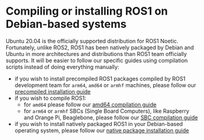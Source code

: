 # Compiling or installing ROS1 on Debian-based systems

Ubuntu 20.04 is the officially supported distribution for ROS1 Noetic.
Fortunately, unlike ROS2, ROS1 has been natively packaged by Debian and Ubuntu
in more architectures and distributions than ROS1 team officially supports.
It will be easier to follow our specific guides using compilation scripts
instead of doing everything manually:

- if you wish to install precompiled ROS1 packages compiled by ROS1 development
team for `arm64`, `amd64` or `armhf` machines, please follow our
[precompiled installation guide](./installing-precompiled-packages-en.md)
- if you wish to compile ROS1:
    - for `amd64` please follow our
    [amd64 compilation guide](./compiling-for-amd64-based-systems-en.md)
    - for `arm64` or `armhf` SBCs (Single Board Computers), like Raspberry and
    Orange Pi, Beaglebone, please follow our
    [SBC compilation guide](compiling-for-arm-based-systems-en.md)
- if you wish to install natively packaged ROS1 in your Debian-based operating
system, please follow our
[native package installation guide](./installing-native-packages-en.md)